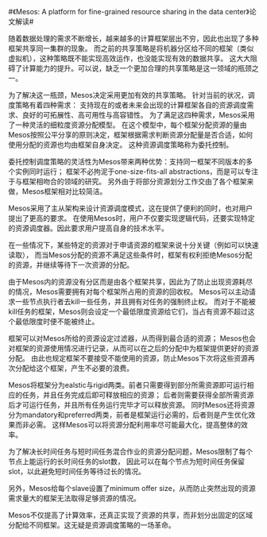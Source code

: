 #《Mesos: A platform for fine-grained resource sharing in the data center》论文解读#

随着数据处理的需求不断增长，越来越多的计算框架层出不穷，因此也出现了多种框架共享同一集群的现象。
而之前的共享策略是将机器分区给不同的框架（类似虚拟机），这种策略既不能实现高效运作，也没能实现有效的数据共享。
这大大阻碍了计算能力的提升。可以说，缺乏一个更加合理的共享策略是这一领域的瓶颈之一。

为了解决这一瓶颈，Mesos决定采用更加有效的共享策略。
针对当前的状况，调度策略有着四种需求：
支持现在的或者未来会出现的计算框架各自的资源调度需求、良好的可拓展性、高可用性与高容错性。
为了满足这四种需求，Mesos采用了一种灵活的细粒度资源分配模型。
在这个模型中，每个框架分配资源的量由Mesos按照公平分享的原则决定，框架根据需求判断资源分配量是否合适，如何使用分配的资源也均由框架自身决定。
这种资源调度策略称为委托控制。

委托控制调度策略的灵活性为Mesos带来两种优势：支持同一框架不同版本的多个实例同时运行；
框架不必拘泥于one-size-fits-all abstractions，而是可以专注于与框架相吻合的领域的研究。
另外由于将部分资源划分工作交由了各个框架来做，Mesos框架相对比较简洁。

Mesos采用了主从架构来设计资源调度模式，这在提供了便利的同时，也对用户提出了更高的要求。
在使用Mesos时，用户不仅要实现逻辑代码，还要实现特定的资源调度器。因此要求用户提高自身的技术水平。

在一些情况下，某些特定的资源对于申请资源的框架来说十分关键（例如可以快速读取），
而当Mesos分配的资源不满足这些条件时，框架有权利拒绝Mesos分配的资源，并继续等待下一次资源的分配。

由于Mesos内的资源没有分区而是由各个框架共享，因此为了防止出现资源耗尽的情况，Mesos需要拥有对每个框架所占用的资源的回收权。
Mesos可以主动请求一些节点执行者去kill一些任务，并且拥有对任务的强制终止权。
而对于不能被kill任务的框架，Mesos则会设定一个最低限度资源给它们，当占有资源不超过这个最低限度时便不能被终止。

框架可以对Mesos所给的资源设定过滤器，从而得到最合适的资源；
Mesos也会对框架的资源使用情况进行记录，从而可以在之后的分配中为框架提供更好的资源分配。
由此也规定框架不要接受不能使用的资源，防止Mesos下次将这些资源再次分配给这个框架，产生不必要的浪费。

Mesos将框架分为ealstic与rigid两类。前者只需要得到部分所需资源即可运行相应的任务，并且任务完成后即可释放相应的资源；
后者则需要获得全部所需资源后才可运行任务，并且所有任务运行完毕才可以释放资源。
同时Mesos还将资源分为mandatory和preferred两类，前者是框架运行必需的，后者则是产生优化效果而非必需。
这样Mesos可以将资源分配利用率尽可能最大化，提高整体的效率。

为了解决长时间任务与短时间任务混合作业的资源分配问题，Mesos限制了每个节点上能运行的长时间任务的slot数，
因此可以在每个节点为短时间任务保留slot，以此避免短时间任务等待过长的情况。

另外，Mesos给每个slave设置了minimum offer size，从而防止突然出现的资源需求量大的框架无法取得足够资源的情况。

Mesos不仅提高了计算效率，还真正实现了资源的共享，而非划分出固定的区域分配给不同框架。这无疑是资源调度策略的一场革命。
